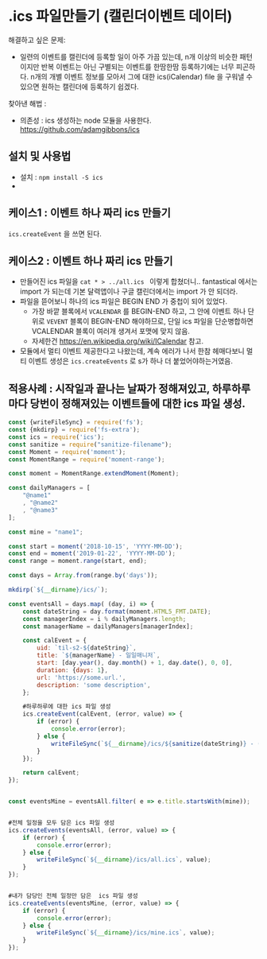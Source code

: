 
# .ics 파일만들기 (캘린더이벤트 데이터)


해결하고 싶은 문제:

 - 일련의 이벤트를 캘린더에 등록할 일이 아주 가끔 있는데, n개 이상의 비슷한 패턴이지만 반복 이벤트는 아닌 구별되는 이벤트를 한땀한땀 등록하기에는 너무 피곤하다. n개의 개별 이벤트 정보를 모아서 그에 대한 ics(iCalendar) file 을 구워낼 수 있으면  원하는 캘린더에 등록하기 쉽겠다.

찾아낸 해법 :

 - 의존성 : ics 생성하는 node 모듈을 사용한다.  https://github.com/adamgibbons/ics

## 설치 및 사용법

- 설치 : `npm install -S ics`
-

## 케이스1 : 이벤트 하나 짜리 ics 만들기

`ics.createEvent` 을 쓰면 된다.

## 케이스2 : 이벤트 하나 짜리 ics 만들기

- 만들어진 ics 파일을 `cat * > ../all.ics ` 이렇게 합쳤더니.. fantastical 에서는 import 가 되는데 기본 달력앱이나 구글 캘린더에서는 import 가 안 되더라.
- 파일을 뜯어보니 하나의 ics 파일은 BEGIN END 가 중첩이 되어 있었다.
  - 가장 바깥 블록에서 `VCALENDAR` 를 BEGIN-END 하고, 그 안에 이벤트 하나 단위로 `VEVENT` 블록이 BEGIN-END 해야하므로, 단일 ics 파일을 단순병합하면 VCALENDAR 블록이 여러개 생겨서 포맷에 맞지 않음.
  - 자세한건 https://en.wikipedia.org/wiki/ICalendar 참고.
- 모듈에서 멀티 이벤트 제공한다고 나왔는데, 계속 에러가 나서 한참 헤매다보니 멀티 이벤트 생성은 `ics.createEvents` 로 s가 하나 더 붙었어야하는거였음.

## 적용사례 : 시작일과 끝나는 날짜가 정해져있고, 하루하루마다 당번이 정해져있는 이벤트들에 대한 ics 파일 생성.

```javascript
const {writeFileSync} = require('fs');
const {mkdirp} = require('fs-extra');
const ics = require('ics');
const sanitize = require("sanitize-filename");
const Moment = require('moment');
const MomentRange = require('moment-range');

const moment = MomentRange.extendMoment(Moment);

const dailyManagers = [
    "@name1"
    , "@name2"
    , "@name3"
];

const mine = "name1";

const start = moment('2018-10-15', 'YYYY-MM-DD');
const end = moment('2019-01-22', 'YYYY-MM-DD');
const range = moment.range(start, end);

const days = Array.from(range.by('days'));

mkdirp(`${__dirname}/ics/`);

const eventsAll = days.map( (day, i) => {
    const dateString = day.format(moment.HTML5_FMT.DATE);
    const managerIndex = i % dailyManagers.length;
    const managerName = dailyManagers[managerIndex];

    const calEvent = {
        uid: `til-s2-${dateString}`,
        title: `${managerName} - 일일매니저`,
        start: [day.year(), day.month() + 1, day.date(), 0, 0],
        duration: {days: 1},
        url: 'https://some.url.',
        description: 'some description',
    };

    #하루하루에 대한 ics 파일 생성
    ics.createEvent(calEvent, (error, value) => {
        if (error) {
            console.error(error);
        } else {
            writeFileSync(`${__dirname}/ics/${sanitize(dateString)} - (${managerIndex}) - ${sanitize(managerName)}.ics`, value)
        }
    });

    return calEvent;
});


const eventsMine = eventsAll.filter( e => e.title.startsWith(mine));


#전체 일정을 모두 담은 ics 파일 생성
ics.createEvents(eventsAll, (error, value) => {
    if (error) {
        console.error(error);
    } else {
        writeFileSync(`${__dirname}/ics/all.ics`, value);
    }
});


#내가 담당인 전체 일정만 담은  ics 파일 생성
ics.createEvents(eventsMine, (error, value) => {
    if (error) {
        console.error(error);
    } else {
        writeFileSync(`${__dirname}/ics/mine.ics`, value);
    }
});
```
